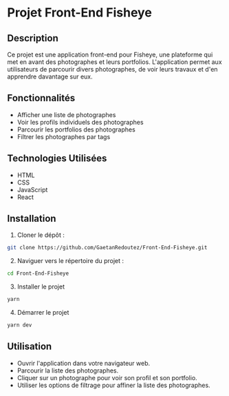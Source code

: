 # Projet Front-End Fisheye

## Description

Ce projet est une application front-end pour Fisheye, une plateforme qui met en avant des photographes et leurs portfolios. L'application permet aux utilisateurs de parcourir divers photographes, de voir leurs travaux et d'en apprendre davantage sur eux.

## Fonctionnalités

- Afficher une liste de photographes
- Voir les profils individuels des photographes
- Parcourir les portfolios des photographes
- Filtrer les photographes par tags

## Technologies Utilisées

- HTML
- CSS
- JavaScript
- React

## Installation

1. Cloner le dépôt :

```bash
git clone https://github.com/GaetanRedoutez/Front-End-Fisheye.git
```

2. Naviguer vers le répertoire du projet :

```bash
cd Front-End-Fisheye
```

3. Installer le projet

```bash
yarn
```

4. Démarrer le projet

```bash
yarn dev
```

## Utilisation

- Ouvrir l'application dans votre navigateur web.
- Parcourir la liste des photographes.
- Cliquer sur un photographe pour voir son profil et son portfolio.
- Utiliser les options de filtrage pour affiner la liste des photographes.
